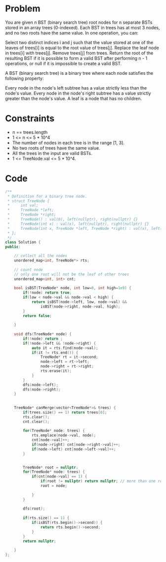 # Problem
You are given n BST (binary search tree) root nodes for n separate BSTs stored in an array trees (0-indexed). Each BST in trees has at most 3 nodes, and no two roots have the same value. In one operation, you can:

Select two distinct indices i and j such that the value stored at one of the leaves of trees[i] is equal to the root value of trees[j].
Replace the leaf node in trees[i] with trees[j].
Remove trees[j] from trees.
Return the root of the resulting BST if it is possible to form a valid BST after performing n - 1 operations, or null if it is impossible to create a valid BST.

A BST (binary search tree) is a binary tree where each node satisfies the following property:

Every node in the node's left subtree has a value strictly less than the node's value.
Every node in the node's right subtree has a value strictly greater than the node's value.
A leaf is a node that has no children.

# Constraints
* n == trees.length
* 1 <= n <= 5 * 10^4
* The number of nodes in each tree is in the range [1, 3].
* No two roots of trees have the same value.
* All the trees in the input are valid BSTs.
* 1 <= TreeNode.val <= 5 * 10^4.

# Code
```cpp
/**
 * Definition for a binary tree node.
 * struct TreeNode {
 *     int val;
 *     TreeNode *left;
 *     TreeNode *right;
 *     TreeNode() : val(0), left(nullptr), right(nullptr) {}
 *     TreeNode(int x) : val(x), left(nullptr), right(nullptr) {}
 *     TreeNode(int x, TreeNode *left, TreeNode *right) : val(x), left(left), right(right) {}
 * };
 */
class Solution {
public:

    // collect all the nodes
    unordered_map<int, TreeNode*> rts;
    
    // count node
    // only one root will not be the leaf of other trees
    unordered_map<int, int> cnt;
    
    bool isBST(TreeNode* node, int low=0, int high=1e9) {
        if(!node) return true;
        if(low < node->val && node->val < high) {
            return isBST(node->left, low, node->val) &&
                isBST(node->right, node->val, high);
        }
        return false;
        
    }
    
    void dfs(TreeNode* node) {
        if(!node) return ;
        if(!node->left && !node->right) {
            auto it = rts.find(node->val);
            if(it != rts.end()) {
                TreeNode* rt = it->second;
                node->left = rt->left;
                node->right = rt->right;
                rts.erase(it);
            }
        }
        dfs(node->left);
        dfs(node->right);
    }
    
    
    TreeNode* canMerge(vector<TreeNode*>& trees) {
        if(trees.size() == 1) return trees[0];
        rts.clear();
        cnt.clear();
        
        for(TreeNode* node: trees) {
            rts.emplace(node->val, node);
            cnt[node->val]++;
            if(node->right) cnt[node->right->val]++;
            if(node->left) cnt[node->left->val]++;
        }
        

        TreeNode* root = nullptr;
        for(TreeNode* node: trees) {
            if(cnt[node->val] == 1) {
                if(root != nullptr) return nullptr; // more than one root node, that is not leaf of other tree, can not merge after n - 1 ops
                root = node;
                
            }
        }
        
        dfs(root);
        
        if(rts.size() == 1) {
            if(isBST(rts.begin()->second)) {
                return rts.begin()->second;
            }
        }
        return nullptr;
        
    }
};
```
